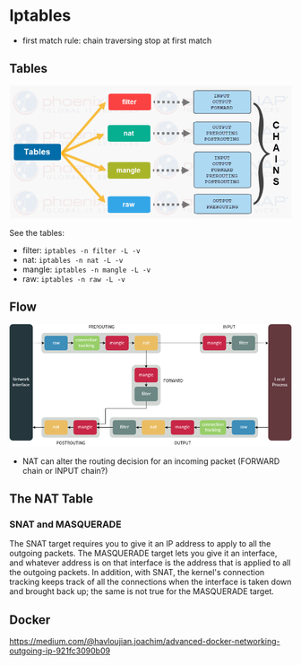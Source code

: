 # Iptables

- first match rule: chain traversing stop at first match

## Tables
![image info](./iptables-diagram.png)

See the tables:
- filter: `iptables -n filter -L -v`
- nat: `iptables -n nat -L -v`
- mangle: `iptables -n mangle -L -v`
- raw: `iptables -n raw -L -v`

## Flow
![image info](./Iptables_diagram.png)

- NAT can alter the routing decision for an incoming packet (FORWARD chain or INPUT chain?)

## The NAT Table

### SNAT and MASQUERADE
The SNAT target requires you to give it an IP address to apply to all the outgoing packets. The MASQUERADE target lets you give it an interface, and whatever address is on that interface is the address that is applied to all the outgoing packets. In addition, with SNAT, the kernel's connection tracking keeps track of all the connections when the interface is taken down and brought back up; the same is not true for the MASQUERADE target.

## Docker
https://medium.com/@havloujian.joachim/advanced-docker-networking-outgoing-ip-921fc3090b09